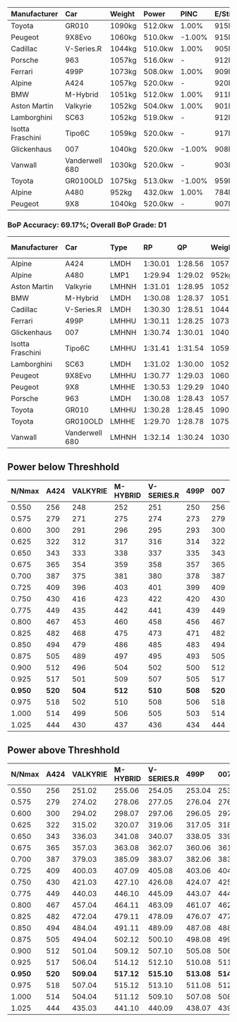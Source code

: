| Manufacturer     | Car            | Weight | Power   | PINC    | E/Stint | FDS     |
|:-|:-|:-|:-|:-|:-|:-|
| Toyota           | GR010          | 1090kg | 512.0kw | 1.00%   | 915MJ   | 190kph  |
| Peugeot          | 9X8Evo         | 1060kg | 510.0kw | -1.00%  | 915MJ   | 190kph  |
| Cadillac         | V-Series.R     | 1044kg | 510.0kw | 1.00%   | 905MJ   |    -    |
| Porsche          | 963            | 1057kg | 516.0kw |    -    | 912MJ   |    -    |
| Ferrari          | 499P           | 1073kg | 508.0kw | 1.00%   | 909MJ   | 190kph  |
| Alpine           | A424           | 1057kg | 520.0kw |    -    | 920MJ   |    -    |
| BMW              | M-Hybrid       | 1051kg | 512.0kw | 1.00%   | 911MJ   |    -    |
| Aston Martin     | Valkyrie       | 1052kg | 504.0kw | 1.00%   | 901MJ   |    -    |
| Lamborghini      | SC63           | 1052kg | 519.0kw |    -    | 912MJ   |    -    |
| Isotta Fraschini | Tipo6C         | 1059kg | 520.0kw |    -    | 917MJ   | 190kph  |
| Glickenhaus      | 007            | 1040kg | 520.0kw | -1.00%  | 908MJ   |    -    |
| Vanwall          | Vanderwell 680 | 1030kg | 520.0kw |    -    | 903MJ   |    -    |
| Toyota           | GR010OLD       | 1075kg | 513.0kw | -1.00%  | 959MJ   | 150kph  |
| Alpine           | A480           | 952kg  | 432.0kw | 1.00%   | 784MJ   |    -    |
| Peugeot          | 9X8            | 1040kg | 520.0kw |    -    | 907MJ   | 150kph  |

### BoP Accuracy: 69.17%; Overall BoP Grade: D1
| Manufacturer     | Car            | Type  | RP      | QP      | Weight | Power¹  | Threshhold | PINC    | Power²   | E/Stint | AVG Vmax  | FDS     | RDLC | L/Stint | BOP-Grade | Model Accuracy | Model Points | Match%  | SimDiff |
|:-|:-|:-|:-|:-|:-|:-|:-|:-|:-|:-|:-|:-|:-|:-|:-|:-|:-|:-|:-|
| Alpine           | A424           | LMDH  | 1:30.01 | 1:28.56 | 1057kg | 520.0kw | 210.0kph   |    -    | 520.00kw |  920MJ  | 310.17kph |    -    | 1.02 | 40      | -D1       | 99.31%         | 2573         | 69.64%  | #       |
| Alpine           | A480           | LMP1  | 1:29.94 | 1:29.02 |  952kg | 432.0kw | 210.0kph   | 1.00%   | 436.30kw |  784MJ  | 309.69kph |    -    | 0.98 | 37      | -D1       | 94.60%         | 1683         | 66.63%  | +0.41   |
| Aston Martin     | Valkyrie       | LMHNH | 1:31.01 | 1:28.95 | 1052kg | 504.0kw | 210.0kph   | 1.00%   | 509.00kw |  901MJ  | 308.66kph |    -    | 1.02 | 40      | +D2       | 100.00%        | 630          | 60.85%  | #       |
| BMW              | M-Hybrid       | LMDH  | 1:30.08 | 1:28.37 | 1051kg | 512.0kw | 210.0kph   | 1.00%   | 517.10kw |  911MJ  | 311.84kph |    -    | 1.02 | 40      | -C2       | 99.41%         | 2544         | 73.79%  | #       |
| Cadillac         | V-Series.R     | LMDH  | 1:30.30 | 1:28.51 | 1044kg | 510.0kw | 210.0kph   | 1.00%   | 515.10kw |  905MJ  | 313.36kph |    -    | 1.02 | 40      | -B1       | 99.30%         | 4946         | 86.94%  | #       |
| Ferrari          | 499P           | LMHHU | 1:30.11 | 1:28.25 | 1073kg | 508.0kw | 210.0kph   | 1.00%   | 513.10kw |  909MJ  | 311.23kph | 190kph  | 1.03 | 40      | -C2       | 100.00%        | 8223         | 74.77%  | #       |
| Glickenhaus      | 007            | LMHNH | 1:30.74 | 1:30.01 | 1040kg | 520.0kw | 210.0kph   | -1.00%  | 514.80kw |  908MJ  | 316.36kph |    -    | 0.95 | 40      | +A2       | 93.86%         | 2169         | 90.33%  | #       |
| Isotta Fraschini | Tipo6C         | LMHHU | 1:31.41 | 1:31.54 | 1059kg | 520.0kw | 210.0kph   |    -    | 520.00kw |  917MJ  | 313.17kph | 190kph  | 1.06 | 40      | +Ω1       | 97.73%         | 129          | 29.27%  | #       |
| Lamborghini      | SC63           | LMDH  | 1:31.02 | 1:30.00 | 1052kg | 519.0kw | 210.0kph   |    -    | 519.00kw |  912MJ  | 308.68kph |    -    | 1.05 | 40      | +C1       | 98.78%         | 813          | 75.75%  | +1.83   |
| Peugeot          | 9X8Evo         | LMHHU | 1:30.77 | 1:29.03 | 1060kg | 510.0kw | 210.0kph   | -1.00%  | 504.90kw |  915MJ  | 317.26kph | 190kph  | 1.00 | 40      | +B2       | 96.77%         | 2307         | 81.74%  | #       |
| Peugeot          | 9X8            | LMHHE | 1:30.53 | 1:29.29 | 1040kg | 520.0kw | 210.0kph   |    -    | 520.00kw |  907MJ  | 309.61kph | 150kph  | 1.04 | 40      | ~A1       | 97.99%         | 5010         | 100.00% | +1.72   |
| Porsche          | 963            | LMDH  | 1:30.08 | 1:28.43 | 1057kg | 516.0kw | 210.0kph   |    -    | 516.00kw |  912MJ  | 310.74kph |    -    | 1.02 | 40      | -C2       | 99.86%         | 11699        | 72.50%  | #       |
| Toyota           | GR010          | LMHHU | 1:30.28 | 1:28.45 | 1090kg | 512.0kw | 210.0kph   | 1.00%   | 517.10kw |  915MJ  | 309.31kph | 190kph  | 1.02 | 40      | -B1       | 99.63%         | 6190         | 85.45%  | #       |
| Toyota           | GR010OLD       | LMHHE | 1:29.70 | 1:28.78 | 1075kg | 513.0kw | 210.0kph   | -1.00%  | 507.90kw |  959MJ  | 313.51kph | 150kph  | 1.03 | 40      | -E2       | 93.47%         | 1031         | 52.81%  | #       |
| Vanwall          | Vanderwell 680 | LMHNH | 1:32.14 | 1:30.24 | 1030kg | 520.0kw | 210.0kph   |    -    | 520.00kw |  903MJ  | 311.07kph |    -    | 1.02 | 40      | +Ω1       | 94.33%         | 632          | 17.14%  | +1.31   |

## Power below Threshhold
| N/Nmax    | A424    | VALKYRIE | M-HYBRID | V-SERIES.R | 499P    | 007     | TIPO6C  | SC63    | 9X8EVO  | 9X8     | 963     | GR010   | GR010OLD | VANDERWELL 680 | ​     | RPM      | A480       |
|:-|:-|:-|:-|:-|:-|:-|:-|:-|:-|:-|:-|:-|:-|:-|:-|:-|:-|
|  0.550    |  256    |  248     |  252     |  251       |  250    |  256    |  256    |  256    |  251    |  256    |  254    |  252    |  253     |  256           |  ​    |   --     |   -        |
|  0.575    |  279    |  271     |  275     |  274       |  273    |  279    |  279    |  279    |  274    |  279    |  277    |  275    |  276     |  279           |  ​    |   --     |   -        |
|  0.600    |  300    |  291     |  296     |  295       |  293    |  300    |  300    |  299    |  295    |  300    |  298    |  296    |  296     |  300           |  ​    |   --     |   -        |
|  0.625    |  322    |  312     |  317     |  316       |  314    |  322    |  322    |  321    |  316    |  322    |  319    |  317    |  317     |  322           |  ​    |   --     |   -        |
|  0.650    |  343    |  333     |  338     |  337       |  335    |  343    |  343    |  342    |  337    |  343    |  340    |  338    |  338     |  343           |  ​    |   --     |   -        |
|  0.675    |  365    |  354     |  359     |  358       |  357    |  365    |  365    |  364    |  358    |  365    |  362    |  359    |  360     |  365           |  ​    |   --     |   -        |
|  0.700    |  387    |  375     |  381     |  380       |  378    |  387    |  387    |  386    |  380    |  387    |  384    |  381    |  382     |  387           |  ​    |   --     |   -        |
|  0.725    |  409    |  396     |  403     |  401       |  399    |  409    |  409    |  408    |  401    |  409    |  406    |  403    |  403     |  409           |  ​    |   --     |   -        |
|  0.750    |  430    |  416     |  423     |  422       |  420    |  430    |  430    |  429    |  422    |  430    |  427    |  423    |  424     |  430           |  ​    |   --     |   -        |
|  0.775    |  449    |  435     |  442     |  441       |  439    |  449    |  449    |  448    |  441    |  449    |  446    |  442    |  443     |  449           |  ​    |  5000    |  -3386005  |
|  0.800    |  467    |  453     |  460     |  458       |  456    |  467    |  467    |  466    |  458    |  467    |  463    |  460    |  461     |  467           |  ​    |  5500    |  -3687783  |
|  0.825    |  482    |  468     |  475     |  473       |  471    |  482    |  482    |  481    |  473    |  482    |  478    |  475    |  476     |  482           |  ​    |  5999    |  -4004324  |
|  0.850    |  494    |  479     |  486     |  485       |  483    |  494    |  494    |  493    |  485    |  494    |  490    |  486    |  487     |  494           |  ​    |  6499    |  -4335628  |
|  0.875    |  505    |  489     |  497     |  495       |  493    |  505    |  505    |  504    |  495    |  505    |  501    |  497    |  498     |  505           |  ​    |  7000    |  -4681695  |
|  0.900    |  512    |  496     |  504     |  502       |  500    |  512    |  512    |  511    |  502    |  512    |  508    |  504    |  505     |  512           |  ​    |  7500    |  -5042525  |
|  0.925    |  517    |  501     |  509     |  507       |  505    |  517    |  517    |  516    |  507    |  517    |  513    |  509    |  510     |  517           |  ​    |  8000    |  429       |
| **0.950** | **520** | **504**  | **512**  | **510**    | **508** | **520** | **520** | **519** | **510** | **520** | **516** | **512** | **513**  | **520**        | **​** | **8499** | **432**    |
|  0.975    |  518    |  502     |  510     |  508       |  506    |  518    |  518    |  517    |  508    |  518    |  514    |  510    |  511     |  518           |  ​    |  9000    |  216       |
|  1.000    |  514    |  499     |  506     |  505       |  503    |  514    |  514    |  513    |  505    |  514    |  510    |  506    |  507     |  514           |  ​    |   --     |   -        |
|  1.025    |  444    |  430     |  437     |  436       |  434    |  444    |  444    |  443    |  436    |  444    |  441    |  437    |  438     |  444           |  ​    |   --     |   -        |

## Power above Threshhold
| N/Nmax    | A424    | VALKYRIE   | M-HYBRID   | V-SERIES.R | 499P       | 007        | TIPO6C  | SC63    | 9X8EVO     | 9X8     | 963     | GR010      | GR010OLD   | VANDERWELL 680 | ​     | RPM      | A480            |
|:-|:-|:-|:-|:-|:-|:-|:-|:-|:-|:-|:-|:-|:-|:-|:-|:-|:-|
|  0.550    |  256    |  251.02    |  255.06    |  254.05    |  253.04    |  253.39    |  256    |  256    |  248.44    |  256    |  254    |  255.06    |  250.43    |  256           |  ​    |   --     |  0.00           |
|  0.575    |  279    |  274.02    |  278.06    |  277.05    |  276.04    |  276.43    |  279    |  279    |  271.48    |  279    |  277    |  278.06    |  273.47    |  279           |  ​    |   --     |  0.00           |
|  0.600    |  300    |  294.02    |  298.07    |  297.06    |  296.05    |  297.46    |  300    |  299    |  291.52    |  300    |  298    |  298.07    |  293.50    |  300           |  ​    |   --     |  0.00           |
|  0.625    |  322    |  315.02    |  320.07    |  319.06    |  317.05    |  318.49    |  322    |  321    |  312.56    |  322    |  319    |  320.07    |  314.54    |  322           |  ​    |   --     |  0.00           |
|  0.650    |  343    |  336.03    |  341.08    |  340.07    |  338.05    |  339.53    |  343    |  342    |  333.59    |  343    |  340    |  341.08    |  335.57    |  343           |  ​    |   --     |  0.00           |
|  0.675    |  365    |  357.03    |  363.08    |  362.07    |  360.06    |  361.56    |  365    |  364    |  354.63    |  365    |  362    |  363.08    |  356.61    |  365           |  ​    |   --     |  0.00           |
|  0.700    |  387    |  379.03    |  385.09    |  383.07    |  382.06    |  383.60    |  387    |  386    |  375.67    |  387    |  384    |  385.09    |  377.65    |  387           |  ​    |   --     |  0.00           |
|  0.725    |  409    |  400.03    |  407.09    |  405.08    |  403.06    |  404.63    |  409    |  408    |  396.71    |  409    |  406    |  407.09    |  399.68    |  409           |  ​    |   --     |  0.00           |
|  0.750    |  430    |  421.03    |  427.10    |  426.08    |  424.07    |  425.66    |  430    |  429    |  416.74    |  430    |  427    |  427.10    |  419.72    |  430           |  ​    |   --     |  0.00           |
|  0.775    |  449    |  440.03    |  446.10    |  445.09    |  443.07    |  444.69    |  449    |  448    |  435.78    |  449    |  446    |  446.10    |  438.75    |  449           |  ​    |  5000    |  -3,422,374.99  |
|  0.800    |  467    |  457.04    |  464.11    |  463.09    |  461.07    |  462.72    |  467    |  466    |  453.81    |  467    |  463    |  464.11    |  455.78    |  467           |  ​    |  5500    |  -3,727,394.70  |
|  0.825    |  482    |  472.04    |  479.11    |  478.09    |  476.07    |  477.74    |  482    |  481    |  468.84    |  482    |  478    |  479.11    |  470.81    |  482           |  ​    |  5999    |  -4,047,335.34  |
|  0.850    |  494    |  484.04    |  491.11    |  489.09    |  487.08    |  488.76    |  494    |  493    |  479.86    |  494    |  490    |  491.11    |  482.83    |  494           |  ​    |  6499    |  -4,382,198.93  |
|  0.875    |  505    |  494.04    |  502.12    |  500.10    |  498.08    |  499.78    |  505    |  504    |  489.87    |  505    |  501    |  502.12    |  492.84    |  505           |  ​    |  7000    |  -4,731,982.47  |
|  0.900    |  512    |  501.04    |  509.12    |  507.10    |  505.08    |  506.79    |  512    |  511    |  496.89    |  512    |  508    |  509.12    |  499.86    |  512           |  ​    |  7500    |  -5,096,688.95  |
|  0.925    |  517    |  506.04    |  514.12    |  512.10    |  510.08    |  511.80    |  517    |  516    |  501.89    |  517    |  513    |  514.12    |  504.86    |  517           |  ​    |  8000    |  433.32         |
| **0.950** | **520** | **509.04** | **517.12** | **515.10** | **513.08** | **514.80** | **520** | **519** | **504.90** | **520** | **516** | **517.12** | **507.87** | **520**        | **​** | **8499** | **436.32**      |
|  0.975    |  518    |  507.04    |  515.12    |  513.10    |  511.08    |  512.80    |  518    |  517    |  502.90    |  518    |  514    |  515.12    |  505.87    |  518           |  ​    |  9000    |  218.16         |
|  1.000    |  514    |  504.04    |  511.12    |  509.10    |  507.08    |  508.79    |  514    |  513    |  499.89    |  514    |  510    |  511.12    |  502.86    |  514           |  ​    |   --     |  0.00           |
|  1.025    |  444    |  435.03    |  441.10    |  440.09    |  438.07    |  439.68    |  444    |  443    |  430.77    |  444    |  441    |  441.10    |  433.74    |  444           |  ​    |   --     |  0.00           |
